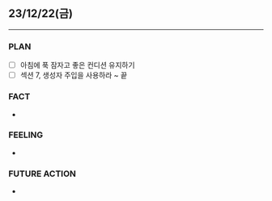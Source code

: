 ## 23/12/22(금)
***
### PLAN
* [ ] 아침에 푹 잠자고 좋은 컨디션 유지하기
* [ ] 섹션 7, 생성자 주입을 사용하라 ~ 끝
### FACT
* 
### FEELING
* 
### FUTURE ACTION
* 